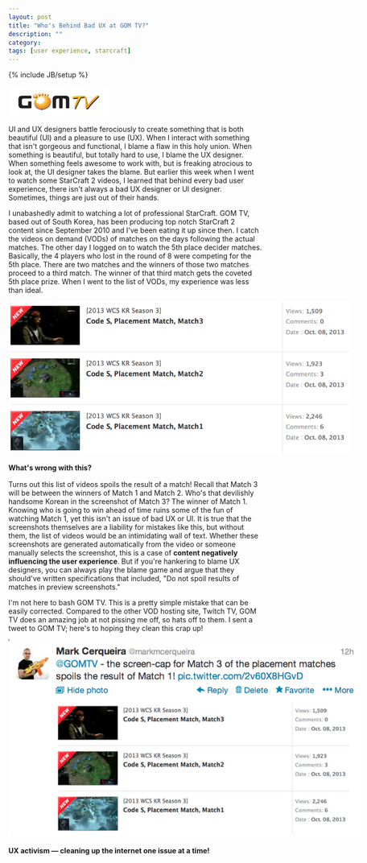 ```yaml
---
layout: post
title: "Who's Behind Bad UX at GOM TV?"
description: ""
category: 
tags: [user experience, starcraft]
---
```

{% include JB/setup %}

<div class="float-image-right">	
  	<img class="rounded-corners" style="border: 0px;" src="/assets/images/posts/2013-10-14/gom.png" alt="GOM TV"/> 
  	<p>UI and UX designers battle ferociously to create something that is both beautiful (UI) and a pleasure to use (UX). When I interact with something that isn't gorgeous and functional, I blame a flaw in this holy union. When something is beautiful, but totally hard to use, I blame the UX designer. When something feels awesome to work with, but is freaking atrocious to look at, the UI designer takes the blame. But earlier this week when I went to watch some StarCraft 2 videos, I learned that behind every bad user experience, there isn't always a bad UX designer or UI designer. Sometimes, things are just out of their hands.</p>
</div>

<!--break-->

I unabashedly admit to watching a lot of professional StarCraft. GOM TV, based out of South Korea, has been producing top notch StarCraft 2 content since September 2010 and I've been eating it up since then. I catch the videos on demand (VODs) of matches on the days following the actual matches. The other day I logged on to watch the 5th place decider matches. Basically, the 4 players who lost in the round of 8 were competing for the 5th place. There are two matches and the winners of those two matches proceed to a third match. The winner of that third match gets the coveted 5th place prize. When I went to the list of VODs, my experience was less than ideal.

<div>
	<img class="rounded-corners" style="max-width: 680px; border: 0px;" src="/assets/images/posts/2013-10-14/gomtv_sc2.png"/>
	<p class="caption-text" style="line-height: 1.5em;"><b>What's wrong with this?</b></p>
</div>

Turns out this list of videos spoils the result of a match! Recall that Match 3 will be between the winners of Match 1 and Match 2. Who's that devilishly handsome Korean in the screenshot of Match 3? The winner of Match 1. Knowing who is going to win ahead of time ruins some of the fun of watching Match 1, yet this isn't an issue of bad UX or UI. It is true that the screenshots themselves are a liability for mistakes like this, but without them, the list of videos would be an intimidating wall of text. Whether these screenshots are generated automatically from the video or someone manually selects the screenshot, this is a case of **content negatively influencing the user experience**. But if you're hankering to blame UX designers, you can always play the blame game and argue that they should've written specifications that included, "Do not spoil results of matches in preview screenshots."

I'm not here to bash GOM TV. This is a pretty simple mistake that can be easily corrected. Compared to the other VOD hosting site, Twitch TV, GOM TV does an amazing job at not pissing me off, so hats off to them. I sent a tweet to GOM TV; here's to hoping they clean this crap up!

<div>
	<img class="rounded-corners" style="max-width: 700px; border: 0px;" src="/assets/images/posts/2013-10-14/gomtv_tweet.png"/>
	<p class="caption-text" style="line-height: 1.5em;"><b>UX activism &mdash; cleaning up the internet one issue at a time!</b></p>
</div>
